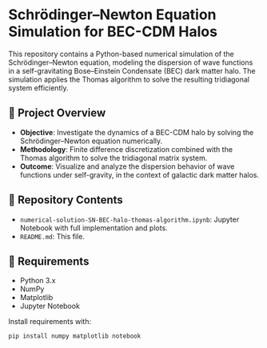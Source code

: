 # Schrödinger–Newton Equation Simulation for BEC-CDM Halos

This repository contains a Python-based numerical simulation of the Schrödinger–Newton equation, modeling the dispersion of wave functions in a self-gravitating Bose–Einstein Condensate (BEC) dark matter halo. The simulation applies the Thomas algorithm to solve the resulting tridiagonal system efficiently.

## 🧠 Project Overview

- **Objective**: Investigate the dynamics of a BEC-CDM halo by solving the Schrödinger–Newton equation numerically.
- **Methodology**: Finite difference discretization combined with the Thomas algorithm to solve the tridiagonal matrix system.
- **Outcome**: Visualize and analyze the dispersion behavior of wave functions under self-gravity, in the context of galactic dark matter halos.

## 📁 Repository Contents

- `numerical-solution-SN-BEC-halo-thomas-algorithm.ipynb`: Jupyter Notebook with full implementation and plots.
- `README.md`: This file.

## 🔧 Requirements

- Python 3.x
- NumPy
- Matplotlib
- Jupyter Notebook

Install requirements with:

```bash
pip install numpy matplotlib notebook
